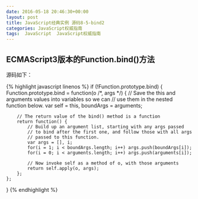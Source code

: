 ```yaml
---
date: 2016-05-18 20:46:30+00:00
layout: post
title: JavaScript经典实例 源码8-5-bind2
categories: JavaScript权威指南
tags:  JavaScript  JavaScript权威指南
---
```

ECMAScript3版本的Function.bind()方法
----------------

源码如下：

{% highlight javascript linenos %}
if (!Function.prototype.bind) {
    Function.prototype.bind = function(o /*, args */) {
        // Save the this and arguments values into variables so we can
        // use them in the nested function below.
        var self = this, boundArgs = arguments;

        // The return value of the bind() method is a function
        return function() {
            // Build up an argument list, starting with any args passed
            // to bind after the first one, and follow those with all args
            // passed to this function.
            var args = [], i;
            for(i = 1; i < boundArgs.length; i++) args.push(boundArgs[i]);
            for(i = 0; i < arguments.length; i++) args.push(arguments[i]);
            
            // Now invoke self as a method of o, with those arguments
            return self.apply(o, args);
        };
    };
}
{% endhighlight %}
